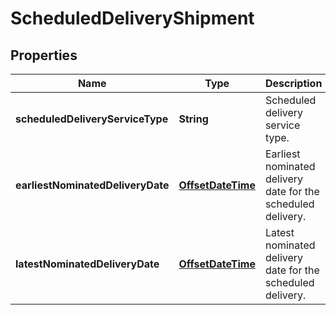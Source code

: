 # ScheduledDeliveryShipment

## Properties
Name | Type | Description | Notes
------------ | ------------- | ------------- | -------------
**scheduledDeliveryServiceType** | **String** | Scheduled delivery service type. |  [optional]
**earliestNominatedDeliveryDate** | [**OffsetDateTime**](OffsetDateTime.md) | Earliest nominated delivery date for the scheduled delivery. |  [optional]
**latestNominatedDeliveryDate** | [**OffsetDateTime**](OffsetDateTime.md) | Latest nominated delivery date for the scheduled delivery. |  [optional]
